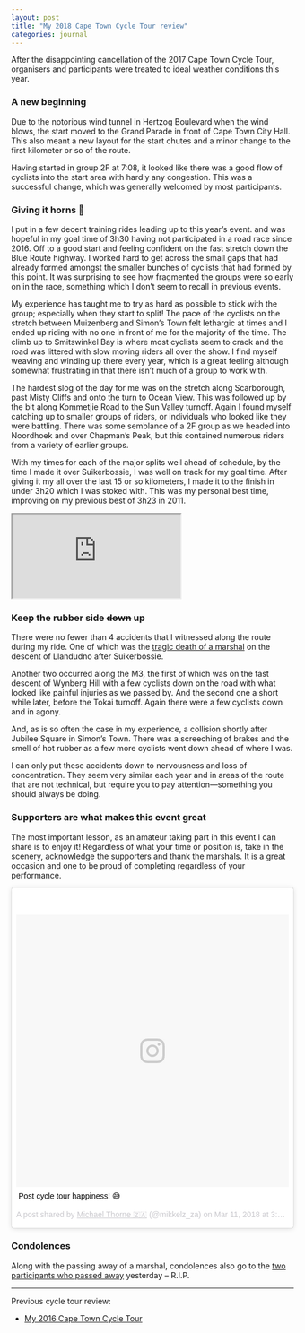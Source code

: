 ```yaml
---
layout: post
title: "My 2018 Cape Town Cycle Tour review"
categories: journal
---
```


After the disappointing cancellation of the 2017 Cape Town Cycle Tour, organisers and participants were treated to ideal weather conditions this year.

### A new beginning

Due to the notorious wind tunnel in Hertzog Boulevard when the wind blows, the start moved to the Grand Parade in front
of Cape Town City Hall. This also meant a new layout for the start chutes and a minor change to the first kilometer or
so of the route.

Having started in group 2F at 7:08, it looked like there was a good flow of cyclists into the start area with hardly any
congestion. This was a successful change, which was generally welcomed by most participants.

### Giving it horns 🤘

I put in a few decent training rides leading up to this year’s event. and was hopeful in my goal time of 3h30 having
not participated in a road race since 2016. Off to a good start and feeling confident on the fast stretch down the Blue
Route highway. I worked hard to get across the small gaps that had already formed amongst the smaller bunches of
cyclists that had formed by this point. It was surprising to see how fragmented the groups were so early on in the race,
something which I don’t seem to recall in previous events.

My experience has taught me to try as hard as possible to stick with the group; especially when they start to split! The
pace of the cyclists on the stretch between Muizenberg and Simon’s Town felt lethargic at times and I ended up riding
with no one in front of me for the majority of the time. The climb up to Smitswinkel Bay is where most cyclists seem to
crack and the road was littered with slow moving riders all over the show. I find myself weaving and winding up there
every year, which is a great feeling although somewhat frustrating in that there isn’t much of a group to work with.

The hardest slog of the day for me was on the stretch along Scarborough, past Misty Cliffs and onto the turn to Ocean
View. This was followed up by the bit along Kommetjie Road to the Sun Valley turnoff. Again I found myself catching up
to smaller groups of riders, or individuals who looked like they were battling. There was some semblance of a 2F group
as we headed into Noordhoek and over Chapman’s Peak, but this contained numerous riders from a variety of earlier
groups.

With my times for each of the major splits well ahead of schedule, by the time I made it over Suikerbossie, I was well
on track for my goal time. After giving it my all over the last 15 or so kilometers, I made it to the finish in under
3h20 which I was stoked with. This was my personal best time, improving on my previous best of 3h23 in 2011.

<div class="u-fluid-embed">
    <iframe src="https://www.strava.com/activities/1446857632/embed/47c0d3fed24d54b931a15ee073adf4091b9ba668"></iframe>
</div>

### Keep the rubber side ~~down~~ up

There were no fewer than 4 accidents that I witnessed along the route during my ride. One of which was the [tragic death of a marshal](https://www.sport24.co.za/OtherSport/Cycling/organisers-confirm-death-of-3rd-person-at-ct-cycle-tour-20180312)
on the descent of Llandudno after Suikerbossie.

Another two occurred along the M3, the first of which was on the fast descent of Wynberg Hill with a few cyclists down
on the road with what looked like painful injuries as we passed by. And the second one a short while later, before the
Tokai turnoff. Again there were a few cyclists down and in agony.

And, as is so often the case in my experience, a collision shortly after Jubilee Square in Simon’s Town. There was a
screeching of brakes and the smell of hot rubber as a few more cyclists went down ahead of where I was.

I can only put these accidents down to nervousness and loss of concentration. They seem very similar each year and in
areas of the route that are not technical, but require you to pay attention—something you should always be doing.

### Supporters are what makes this event great

The most important lesson, as an amateur taking part in this event I can share is to enjoy it! Regardless of what your
time or position is, take in the scenery, acknowledge the supporters and thank the marshals. It is a great occasion and
one to be proud of completing regardless of your performance.

<blockquote class="instagram-media" data-instgrm-captioned data-instgrm-permalink="https://www.instagram.com/p/BgLglmClpS6/" data-instgrm-version="8" style=" background:#FFF; border:0; border-radius:3px; box-shadow:0 0 1px 0 rgba(0,0,0,0.5),0 1px 10px 0 rgba(0,0,0,0.15); margin: 1px; max-width:658px; padding:0; width:99.375%; width:-webkit-calc(100% - 2px); width:calc(100% - 2px);">
    <div style="padding:8px;">
        <div style=" background:#F8F8F8; line-height:0; margin-top:40px; padding:50.0% 0; text-align:center; width:100%;">
            <div style=" background:url(data:image/png;base64,iVBORw0KGgoAAAANSUhEUgAAACwAAAAsCAMAAAApWqozAAAABGdBTUEAALGPC/xhBQAAAAFzUkdCAK7OHOkAAAAMUExURczMzPf399fX1+bm5mzY9AMAAADiSURBVDjLvZXbEsMgCES5/P8/t9FuRVCRmU73JWlzosgSIIZURCjo/ad+EQJJB4Hv8BFt+IDpQoCx1wjOSBFhh2XssxEIYn3ulI/6MNReE07UIWJEv8UEOWDS88LY97kqyTliJKKtuYBbruAyVh5wOHiXmpi5we58Ek028czwyuQdLKPG1Bkb4NnM+VeAnfHqn1k4+GPT6uGQcvu2h2OVuIf/gWUFyy8OWEpdyZSa3aVCqpVoVvzZZ2VTnn2wU8qzVjDDetO90GSy9mVLqtgYSy231MxrY6I2gGqjrTY0L8fxCxfCBbhWrsYYAAAAAElFTkSuQmCC); display:block; height:44px; margin:0 auto -44px; position:relative; top:-22px; width:44px;"></div>
        </div>
        <p style=" margin:8px 0 0 0; padding:0 4px;">
            <a href="https://www.instagram.com/p/BgLglmClpS6/" style=" color:#000; font-family:Arial,sans-serif; font-size:14px; font-style:normal; font-weight:normal; line-height:17px; text-decoration:none; word-wrap:break-word;" target="_blank">Post cycle tour happiness! 😅</a>
        </p>
        <p style=" color:#c9c8cd; font-family:Arial,sans-serif; font-size:14px; line-height:17px; margin-bottom:0; margin-top:8px; overflow:hidden; padding:8px 0 7px; text-align:center; text-overflow:ellipsis; white-space:nowrap;">A post shared by <a href="https://www.instagram.com/mikkelz_za/" style=" color:#c9c8cd; font-family:Arial,sans-serif; font-size:14px; font-style:normal; font-weight:normal; line-height:17px;" target="_blank"> Michael Thorne 🇿🇦</a> (@mikkelz_za) on <time style=" font-family:Arial,sans-serif; font-size:14px; line-height:17px;" datetime="2018-03-11T10:37:15+00:00">Mar 11, 2018 at 3:37am PDT</time></p>
    </div>
</blockquote>

### Condolences

Along with the passing away of a marshal, condolences also go to the [two participants who passed away](http://ewn.co.za/2018/03/12/ct-cycle-tour-marred-by-deaths-of-two-participants)
yesterday – R.I.P.

---

Previous cycle tour review:

- [My 2016 Cape Town Cycle Tour](/journal/my-2016-cape-town-cycle-tour/)

<script src="//platform.instagram.com/en_US/embeds.js" async defer></script>
